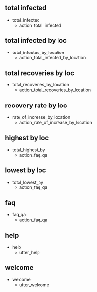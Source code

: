 ## total infected
* total_infected
    - action_total_infected

## total infected by loc
* total_infected_by_location
    - action_total_infected_by_location

## total recoveries by loc
* total_recoveries_by_location
    - action_total_recoveries_by_location

## recovery rate by loc
* rate_of_increase_by_location
    - action_rate_of_increase_by_location

## highest by loc
* total_highest_by
    - action_faq_qa

## lowest by loc
* total_lowest_by
    - action_faq_qa

## faq
* faq_qa
    - action_faq_qa

## help
* help
    - utter_help

## welcome
* welcome
    - utter_welcome

